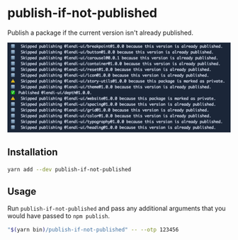 # publish-if-not-published

Publish a package if the current version isn't already published.

![A list of packages published with publish-if-not-published](https://github.com/jameslnewell/publish-if-not-published/blob/master/screenshot.jpg)

## Installation

```bash
yarn add --dev publish-if-not-published
```

## Usage

Run `publish-if-not-published` and pass any additional arguments that you would have passed to `npm publish`.

```bash
"$(yarn bin)/publish-if-not-published" -- --otp 123456
```
